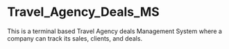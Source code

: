 # Travel_Agency_Deals_MS
This is a terminal based Travel Agency deals Management System where a company can track its sales, clients, and deals. 
